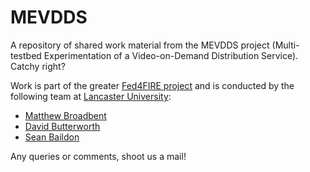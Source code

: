 MEVDDS
======

A repository of shared work material from the MEVDDS project (Multi-testbed Experimentation of a Video-on-Demand Distribution Service). Catchy right?

Work is part of the greater [Fed4FIRE project](http://www.fed4fire.eu/) and is conducted by the following team at [Lancaster University](http://www.lancaster.ac.uk):

* [Matthew Broadbent](mailto:m.broadbent@lancaster.ac.uk)
* [David Butterworth](mailto:d.butterworth@lancaster.ac.uk)
* [Sean Baildon](mailto:s.baildon@lancaster.ac.uk)

Any queries or comments, shoot us a mail!